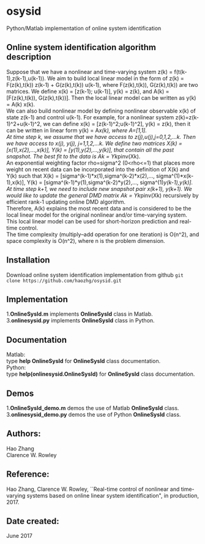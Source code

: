 # osysid
Python/Matlab implementation of online system identification

## Online system identification algorithm description
Suppose that we have a nonlinear and time-varying system z(k) =
f(t(k-1),z(k-1),u(k-1)). We aim to build local linear model in the form
of z(k) = F(z(k),t(k)) z(k-1) + G(z(k),t(k)) u(k-1), where F(z(k),t(k)), 
G(z(k),t(k)) are two matrices. We define x(k) = [z(k-1); u(k-1)], y(k) =
z(k), and A(k) = [F(z(k),t(k)), G(z(k),t(k))]. Then the local linear 
model can be written as y(k) = A(k) x(k).  
We can also build nonlinear model by defining nonlinear observable x(k)
of state z(k-1) and control u(k-1). For example, for a nonlinear system 
z(k)=z(k-1)^2+u(k-1)^2, we can define x(k) = [z(k-1)^2;u(k-1)^2], y(k) =
z(k), then it can be written in linear form y(k) = A*x(k), where A=[1,1].  
At time step k, we assume that we have access to z(j),u(j),j=0,1,2,...k.
Then we have access to x(j), y(j), j=1,1,2,...k. We define two matrices
X(k) = [x(1),x(2),...,x(k)], Y(k) = [y(1),y(2),...,y(k)], that contain 
all the past snapshot. The best fit to the data is Ak = Yk*pinv(Xk).  
An exponential weighting factor rho=sigma^2 (0<rho<=1) that places more 
weight on recent data can be incorporated into the definition of X(k) and
Y(k) such that X(k) = [sigma^(k-1)*x(1),sigma^(k-2)*x(2),...,
sigma^(1)*x(k-1),x(k)], Y(k) = [sigma^(k-1)*y(1),sigma^(k-2)*y(2),...,
sigma^(1)*y(k-1),y(k)].  
At time step k+1, we need to include new snapshot pair x(k+1), y(k+1).
We would like to update the general DMD matrix Ak = Yk*pinv(Xk) recursively 
by efficient rank-1 updating online DMD algorithm.  
Therefore, A(k) explains the most recent data and is considered to be 
the local linear model for the original nonlinear and/or time-varying 
system. This local linear model can be used for short-horizon prediction 
and real-time control.  
The time complexity (multiply–add operation for one iteration) is O(n^2), and space complexity is O(n^2), where n is the problem dimension.  

## Installation
Download online system identification implementation from github
`git clone https://github.com/haozhg/osysid.git`

## Implementation
1.**OnlineSysId.m** implements **OnlineSysId** class in Matlab.   
3.**onlinesysid.py** implements **OnlineSysId** class in Python.  

## Documentation
Matlab:  
type **help OnlineSysId** for **OnlineSysId** class documentation.  
Python:  
type **help(onlinesysid.OnlineSysId)** for **OnlineSysId** class documentation.  

## Demos
1.**OnlineSysId_demo.m** demos the use of Matlab **OnlineSysId** class.  
3.**onlinesysid_demo.py** demos the use of Python **OnlineSysId** class.  

## Authors:
Hao Zhang  
Clarence W. Rowley

## Reference:
Hao Zhang, Clarence W. Rowley,
``Real-time control of nonlinear and time-varying systems based on 
online linear system identification", in production, 2017.

## Date created:
June 2017

